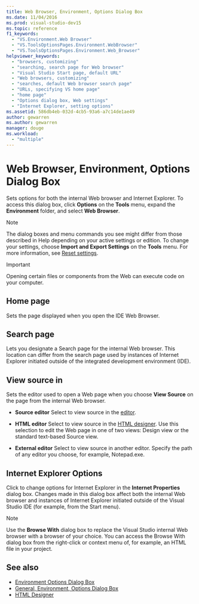 ```yaml
---
title: Web Browser, Environment, Options Dialog Box
ms.date: 11/04/2016
ms.prod: visual-studio-dev15
ms.topic: reference
f1_keywords:
  - "VS.Environment.Web Browser"
  - "VS.ToolsOptionsPages.Environment.WebBrowser"
  - "VS.ToolsOptionsPages.Environment.Web_Browser"
helpviewer_keywords:
  - "browsers, customizing"
  - "searching, search page for Web browser"
  - "Visual Studio Start page, default URL"
  - "Web browsers, customizing"
  - "searches, default Web browser search page"
  - "URLs, specifying VS home page"
  - "home page"
  - "Options dialog box, Web settings"
  - "Internet Explorer, setting options"
ms.assetid: 586db4eb-032d-4cb5-93a6-a7c14de1ae49
author: gewarren
ms.author: gewarren
manager: douge
ms.workload:
  - "multiple"
---
```

# Web Browser, Environment, Options Dialog Box

Sets options for both the internal Web browser and Internet Explorer. To access this dialog box, click **Options** on the **Tools** menu, expand the **Environment** folder, and select **Web Browser**.

> [!NOTE]
> The dialog boxes and menu commands you see might differ from those described in Help depending on your active settings or edition. To change your settings, choose **Import and Export Settings** on the **Tools** menu. For more information, see [Reset settings](../environment-settings.md#reset-settings).

> [!IMPORTANT]
> Opening certain files or components from the Web can execute code on your computer.

## Home page

Sets the page displayed when you open the IDE Web Browser.

## Search page

Lets you designate a Search page for the internal Web browser. This location can differ from the search page used by instances of Internet Explorer initiated outside of the integrated development environment (IDE).

## View source in

Sets the editor used to open a Web page when you choose **View Source** on the page from the internal Web browser.

-   **Source editor** Select to view source in the [editor](../../ide/writing-code-in-the-code-and-text-editor.md).

-   **HTML editor** Select to view source in the [HTML designer](https://msdn.microsoft.com/Library/640043cc-3657-4677-a091-bc315e636477). Use this selection to edit the Web page in one of two views: Design view or the standard text-based Source view.

-   **External editor** Select to view source in another editor. Specify the path of any editor you choose, for example, Notepad.exe.

## Internet Explorer Options

Click to change options for Internet Explorer in the **Internet Properties** dialog box. Changes made in this dialog box affect both the internal Web browser and instances of Internet Explorer initiated outside of the Visual Studio IDE (for example, from the Start menu).

> [!NOTE]
> Use the **Browse With** dialog box to replace the Visual Studio internal Web browser with a browser of your choice. You can access the Browse With dialog box from the right-click or context menu of, for example, an HTML file in your project.

## See also

- [Environment Options Dialog Box](../../ide/reference/environment-options-dialog-box.md)
- [General, Environment, Options Dialog Box](../../ide/reference/general-environment-options-dialog-box.md)
- [HTML Designer](https://msdn.microsoft.com/Library/640043cc-3657-4677-a091-bc315e636477)